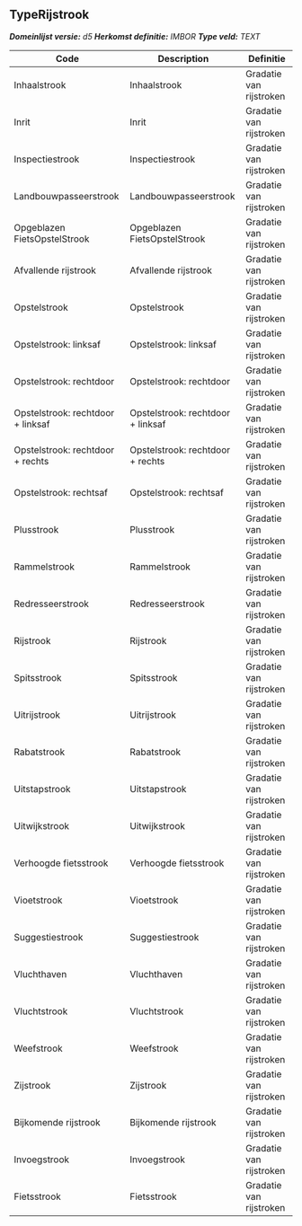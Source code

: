 ﻿## TypeRijstrook

*__Domeinlijst versie:__ d5*
*__Herkomst definitie:__ IMBOR*
*__Type veld:__ TEXT*

|__Code__ |__Description__ |__Definitie__	|
|	---	|	---	|   ---	| 
| Inhaalstrook | Inhaalstrook | Gradatie van rijstroken |
| Inrit | Inrit | Gradatie van rijstroken |
| Inspectiestrook | Inspectiestrook | Gradatie van rijstroken |
| Landbouwpasseerstrook | Landbouwpasseerstrook | Gradatie van rijstroken |
| Opgeblazen FietsOpstelStrook | Opgeblazen FietsOpstelStrook | Gradatie van rijstroken |
| Afvallende rijstrook | Afvallende rijstrook | Gradatie van rijstroken |
| Opstelstrook | Opstelstrook | Gradatie van rijstroken |
| Opstelstrook: linksaf | Opstelstrook: linksaf | Gradatie van rijstroken |
| Opstelstrook: rechtdoor | Opstelstrook: rechtdoor | Gradatie van rijstroken |
| Opstelstrook: rechtdoor + linksaf | Opstelstrook: rechtdoor + linksaf | Gradatie van rijstroken |
| Opstelstrook: rechtdoor + rechts | Opstelstrook: rechtdoor + rechts | Gradatie van rijstroken |
| Opstelstrook: rechtsaf | Opstelstrook: rechtsaf | Gradatie van rijstroken |
| Plusstrook | Plusstrook | Gradatie van rijstroken |
| Rammelstrook | Rammelstrook | Gradatie van rijstroken |
| Redresseerstrook | Redresseerstrook | Gradatie van rijstroken |
| Rijstrook | Rijstrook | Gradatie van rijstroken |
| Spitsstrook | Spitsstrook | Gradatie van rijstroken |
| Uitrijstrook | Uitrijstrook | Gradatie van rijstroken |
| Rabatstrook | Rabatstrook | Gradatie van rijstroken |
| Uitstapstrook | Uitstapstrook | Gradatie van rijstroken |
| Uitwijkstrook | Uitwijkstrook | Gradatie van rijstroken |
| Verhoogde fietsstrook | Verhoogde fietsstrook | Gradatie van rijstroken |
| Vioetstrook | Vioetstrook | Gradatie van rijstroken |
| Suggestiestrook | Suggestiestrook | Gradatie van rijstroken |
| Vluchthaven | Vluchthaven | Gradatie van rijstroken |
| Vluchtstrook | Vluchtstrook | Gradatie van rijstroken |
| Weefstrook | Weefstrook | Gradatie van rijstroken |
| Zijstrook | Zijstrook | Gradatie van rijstroken |
| Bijkomende rijstrook | Bijkomende rijstrook | Gradatie van rijstroken |
| Invoegstrook | Invoegstrook | Gradatie van rijstroken |
| Fietsstrook | Fietsstrook | Gradatie van rijstroken |
